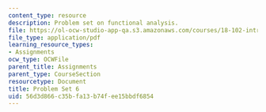 ```yaml
---
content_type: resource
description: Problem set on functional analysis.
file: https://ol-ocw-studio-app-qa.s3.amazonaws.com/courses/18-102-introduction-to-functional-analysis-spring-2009/56d3d866c35bfa13b74fee15bbdf6854_MIT18_102s09_pset06.pdf
file_type: application/pdf
learning_resource_types:
- Assignments
ocw_type: OCWFile
parent_title: Assignments
parent_type: CourseSection
resourcetype: Document
title: Problem Set 6
uid: 56d3d866-c35b-fa13-b74f-ee15bbdf6854
---
```

